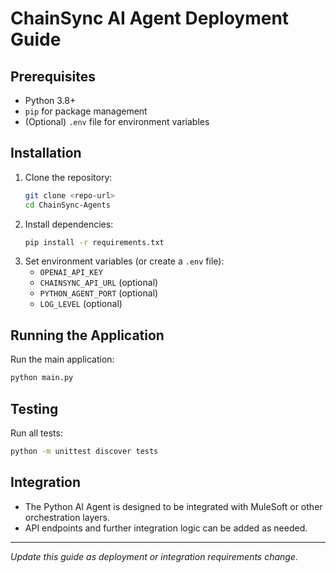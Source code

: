 # ChainSync AI Agent Deployment Guide

## Prerequisites
- Python 3.8+
- `pip` for package management
- (Optional) `.env` file for environment variables

## Installation
1. Clone the repository:
   ```sh
   git clone <repo-url>
   cd ChainSync-Agents
   ```
2. Install dependencies:
   ```sh
   pip install -r requirements.txt
   ```
3. Set environment variables (or create a `.env` file):
   - `OPENAI_API_KEY`
   - `CHAINSYNC_API_URL` (optional)
   - `PYTHON_AGENT_PORT` (optional)
   - `LOG_LEVEL` (optional)

## Running the Application
Run the main application:
```sh
python main.py
```

## Testing
Run all tests:
```sh
python -m unittest discover tests
```

## Integration
- The Python AI Agent is designed to be integrated with MuleSoft or other orchestration layers.
- API endpoints and further integration logic can be added as needed.

---
*Update this guide as deployment or integration requirements change.*
